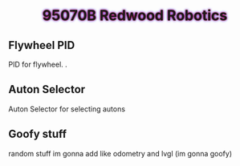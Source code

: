 <!DOCTYPE html>
<html>
<head>
<style>


div {
  font-family: "Brush Script MT", cursive;
}
h1 {
  text-align: center;
  text-shadow: 0 0 3px #ff0000, 0 0 5px #0000ff;
  color: ocean;
}

p {
  letter-spacing: 1px;
}


h2 {
  
}
</style>
</head>
<body>

  <div>
  <h1>95070B Redwood Robotics</h1>
  
  <h2>Flywheel PID</h2>
  <p>PID for flywheel. .</p>

  <h2>Auton Selector</h2>
  <p>Auton Selector for selecting autons</p>
  
  <h2> Goofy stuff </h2>
  <p>random stuff im gonna add like odometry and lvgl (im gonna goofy)</p>
  </div>

</body>
</html>


